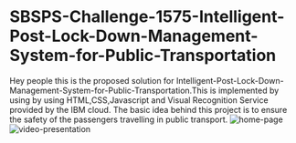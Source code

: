 # SBSPS-Challenge-1575-Intelligent-Post-Lock-Down-Management-System-for-Public-Transportation
Hey people this is the proposed solution for Intelligent-Post-Lock-Down-Management-System-for-Public-Transportation.This is implemented by using by using HTML,CSS,Javascript and
Visual Recognition Service provided by the IBM cloud. The basic idea behind this project is to ensure the safety of the passengers travelling in public transport.
![home-page](https://drive.google.com/drive/u/2/search?q=screenshot3)
![video-presentation](https://drive.google.com/drive/u/2/my-drive)
